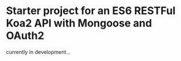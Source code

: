 # Starter project for an ES6 RESTFul Koa2 API with Mongoose and OAuth2

currently in development...
